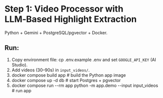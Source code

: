 # Step 1: Video Processor with LLM‑Based Highlight Extraction

Python + Gemini + PostgreSQL/pgvector + Docker.

## Run:
1) Copy environment file: cp .env.example .env and set `GOOGLE_API_KEY` (AI Studio).
2) Add videos (30–90s) in `input_videos/`.
3) docker compose build app        # build the Python app image
4) docker compose up -d db         # start Postgres + pgvector
5) docker compose run --rm app python -m app.demo --input input_videos  # run app
